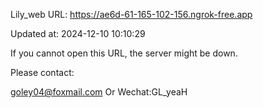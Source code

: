 Lily_web URL: https://ae6d-61-165-102-156.ngrok-free.app

Updated at: 2024-12-10 10:10:29

If you cannot open this URL, the server might be down.

Please contact: 

goley04@foxmail.com Or Wechat:GL_yeaH